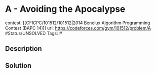 # A - Avoiding the Apocalypse

contest: [[CFICPC/101512/101512|2014 Benelux Algorithm Programming Contest (BAPC 14)]]
url: https://codeforces.com/gym/101512/problem/A
#Status/UNSOLVED
Tags: #

## Description

## Solution

